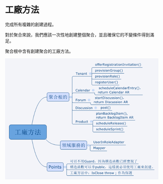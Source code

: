 # 工廠方法

完成所有複雜的創建過程。

對於聚合來說，我們應該一次性地創建整個聚合，並且確保它的不變條件得到滿足。

聚合根中含有創建聚合的工廠方法。

![](/assets/factorymethod.png)